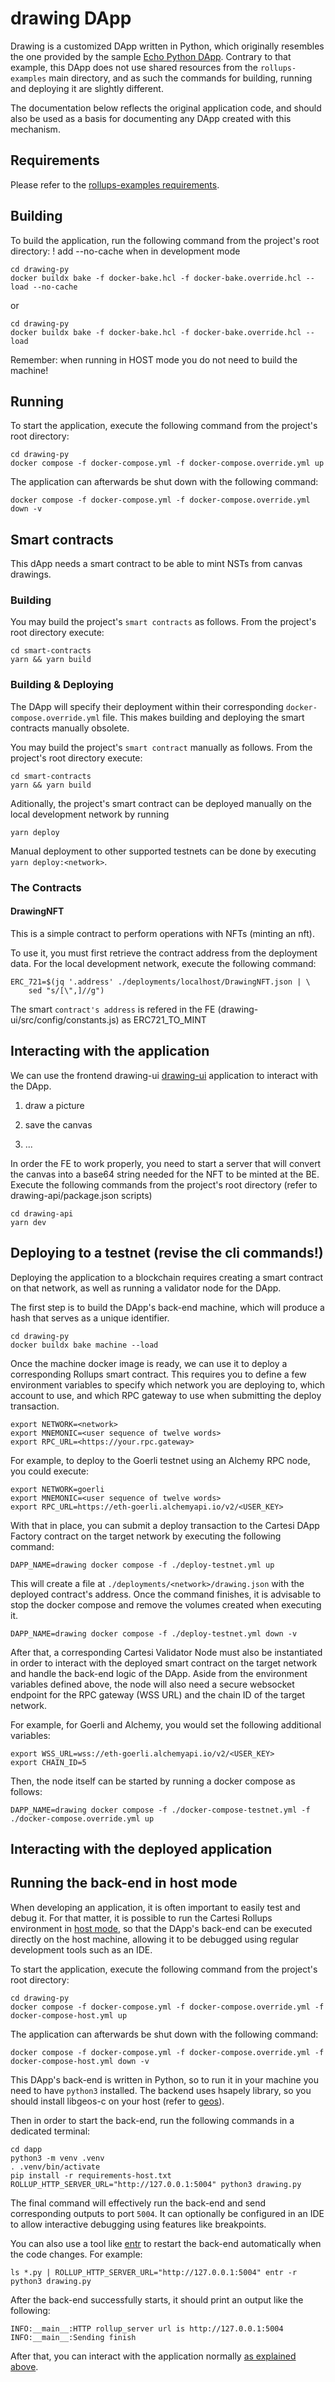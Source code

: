 # drawing DApp

Drawing is a customized DApp written in Python, which originally resembles the one provided by the sample [Echo Python DApp](https://github.com/cartesi/rollups-examples/tree/main/echo-python).
Contrary to that example, this DApp does not use shared resources from the `rollups-examples` main directory, and as such the commands for building, running and deploying it are slightly different.

The documentation below reflects the original application code, and should also be used as a basis for documenting any DApp created with this mechanism.

## Requirements

Please refer to the [rollups-examples requirements](https://github.com/cartesi/rollups-examples/tree/main/README.md#requirements).

## Building

To build the application, run the following command from the project's root directory:
! add --no-cache when in development mode

```shell
cd drawing-py
docker buildx bake -f docker-bake.hcl -f docker-bake.override.hcl --load --no-cache
```
or 
```shell
cd drawing-py
docker buildx bake -f docker-bake.hcl -f docker-bake.override.hcl --load
```
Remember: when running in HOST mode you do not need to build the machine!

## Running

To start the application, execute the following command from the project's root directory:

```shell
cd drawing-py
docker compose -f docker-compose.yml -f docker-compose.override.yml up
```

The application can afterwards be shut down with the following command:

```shell
docker compose -f docker-compose.yml -f docker-compose.override.yml down -v
```
## Smart contracts

This dApp needs a smart contract to be able to mint NSTs from canvas drawings.

### Building

You may build the project's `smart contracts` as follows. From the project's root directory execute:

```shell
cd smart-contracts
yarn && yarn build
```

### Building & Deploying

The DApp will specify their deployment within their corresponding `docker-compose.override.yml` file. This makes building and deploying the smart contracts manually obsolete. 

You may build the project's `smart contract` manually as follows. From the project's root directory execute:

```shell
cd smart-contracts
yarn && yarn build
```

Aditionally, the project's smart contract can be deployed manually on the local development network by running 
```shell
yarn deploy
``` 

Manual deployment to other supported testnets can be done by executing `yarn deploy:<network>`.


### The Contracts

#### DrawingNFT

This is a simple contract to perform operations with NFTs (minting an nft).

To use it, you must first retrieve the contract address from the deployment data.
For the local development network, execute the following command:

```shell
ERC_721=$(jq '.address' ./deployments/localhost/DrawingNFT.json | \
    sed "s/[\",]//g")
```

The smart `contract's address` is refered in the FE (drawing-ui/src/config/constants.js) as ERC721_TO_MINT

## Interacting with the application

We can use the frontend drawing-ui [drawing-ui](https://github.com/...) application to interact with the DApp.

1. draw a picture
2. save the canvas

3. ...

In order the FE to work properly, you need to start a server that will convert the canvas into a base64 string needed for the NFT to be minted at the BE.
Execute the following commands from the project's root directory (refer to drawing-api/package.json scripts)

```shell
cd drawing-api
yarn dev
```

## Deploying to a testnet (revise the cli commands!)

Deploying the application to a blockchain requires creating a smart contract on that network, as well as running a validator node for the DApp.

The first step is to build the DApp's back-end machine, which will produce a hash that serves as a unique identifier.

```shell
cd drawing-py
docker buildx bake machine --load
```

Once the machine docker image is ready, we can use it to deploy a corresponding Rollups smart contract. This requires you to define a few environment variables to specify which network you are deploying to, which account to use, and which RPC gateway to use when submitting the deploy transaction.

```shell
export NETWORK=<network>
export MNEMONIC=<user sequence of twelve words>
export RPC_URL=<https://your.rpc.gateway>
```

For example, to deploy to the Goerli testnet using an Alchemy RPC node, you could execute:

```shell
export NETWORK=goerli
export MNEMONIC=<user sequence of twelve words>
export RPC_URL=https://eth-goerli.alchemyapi.io/v2/<USER_KEY>
```

With that in place, you can submit a deploy transaction to the Cartesi DApp Factory contract on the target network by executing the following command:

```shell
DAPP_NAME=drawing docker compose -f ./deploy-testnet.yml up
```

This will create a file at `./deployments/<network>/drawing.json` with the deployed contract's address.
Once the command finishes, it is advisable to stop the docker compose and remove the volumes created when executing it.

```shell
DAPP_NAME=drawing docker compose -f ./deploy-testnet.yml down -v
```

After that, a corresponding Cartesi Validator Node must also be instantiated in order to interact with the deployed smart contract on the target network and handle the back-end logic of the DApp.
Aside from the environment variables defined above, the node will also need a secure websocket endpoint for the RPC gateway (WSS URL) and the chain ID of the target network.

For example, for Goerli and Alchemy, you would set the following additional variables:

```shell
export WSS_URL=wss://eth-goerli.alchemyapi.io/v2/<USER_KEY>
export CHAIN_ID=5
```

Then, the node itself can be started by running a docker compose as follows:

```shell
DAPP_NAME=drawing docker compose -f ./docker-compose-testnet.yml -f ./docker-compose.override.yml up
```

## Interacting with the deployed application 

## Running the back-end in host mode

When developing an application, it is often important to easily test and debug it. For that matter, it is possible to run the Cartesi Rollups environment in [host mode](https://github.com/cartesi/rollups-examples/tree/main/README.md#host-mode), so that the DApp's back-end can be executed directly on the host machine, allowing it to be debugged using regular development tools such as an IDE.

To start the application, execute the following command from the project's root directory:

```shell
cd drawing-py
docker compose -f docker-compose.yml -f docker-compose.override.yml -f docker-compose-host.yml up
```

The application can afterwards be shut down with the following command:

```shell
docker compose -f docker-compose.yml -f docker-compose.override.yml -f docker-compose-host.yml down -v
```

This DApp's back-end is written in Python, so to run it in your machine you need to have `python3` installed.
The backend uses hsapely library, so you should install libgeos-c on your host (refer to [geos](https://libgeos.org/usage/install/)).

Then in order to start the back-end, run the following commands in a dedicated terminal:

```shell
cd dapp
python3 -m venv .venv
. .venv/bin/activate
pip install -r requirements-host.txt
ROLLUP_HTTP_SERVER_URL="http://127.0.0.1:5004" python3 drawing.py
```

The final command will effectively run the back-end and send corresponding outputs to port `5004`.
It can optionally be configured in an IDE to allow interactive debugging using features like breakpoints.

You can also use a tool like [entr](https://eradman.com/entrproject/) to restart the back-end automatically when the code changes. For example:

```shell
ls *.py | ROLLUP_HTTP_SERVER_URL="http://127.0.0.1:5004" entr -r python3 drawing.py
```

After the back-end successfully starts, it should print an output like the following:

```log
INFO:__main__:HTTP rollup_server url is http://127.0.0.1:5004
INFO:__main__:Sending finish
```

After that, you can interact with the application normally [as explained above](#interacting-with-the-application).

